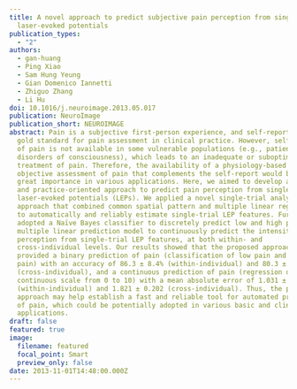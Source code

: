 ```yaml
---
title: A novel approach to predict subjective pain perception from single-trial
  laser-evoked potentials
publication_types:
  - "2"
authors:
  - gan-huang
  - Ping Xiao
  - Sam Hung Yeung
  - Gian Domenico Iannetti
  - Zhiguo Zhang
  - Li Hu
doi: 10.1016/j.neuroimage.2013.05.017
publication: NeuroImage
publication_short: NEUROIMAGE
abstract: Pain is a subjective first-person experience, and self-report is the
  gold standard for pain assessment in clinical practice. However, self-report
  of pain is not available in some vulnerable populations (e.g., patients with
  disorders of consciousness), which leads to an inadequate or suboptimal
  treatment of pain. Therefore, the availability of a physiology-based and
  objective assessment of pain that complements the self-report would be of
  great importance in various applications. Here, we aimed to develop a novel
  and practice-oriented approach to predict pain perception from single-trial
  laser-evoked potentials (LEPs). We applied a novel single-trial analysis
  approach that combined common spatial pattern and multiple linear regression
  to automatically and reliably estimate single-trial LEP features. Further, we
  adopted a Naïve Bayes classifier to discretely predict low and high pain and a
  multiple linear prediction model to continuously predict the intensity of pain
  perception from single-trial LEP features, at both within- and
  cross-individual levels. Our results showed that the proposed approach
  provided a binary prediction of pain (classification of low pain and high
  pain) with an accuracy of 86.3 ± 8.4% (within-individual) and 80.3 ± 8.5%
  (cross-individual), and a continuous prediction of pain (regression on a
  continuous scale from 0 to 10) with a mean absolute error of 1.031 ± 0.136
  (within-individual) and 1.821 ± 0.202 (cross-individual). Thus, the proposed
  approach may help establish a fast and reliable tool for automated prediction
  of pain, which could be potentially adopted in various basic and clinical
  applications.
draft: false
featured: true
image:
  filename: featured
  focal_point: Smart
  preview_only: false
date: 2013-11-01T14:48:00.000Z
---
```


